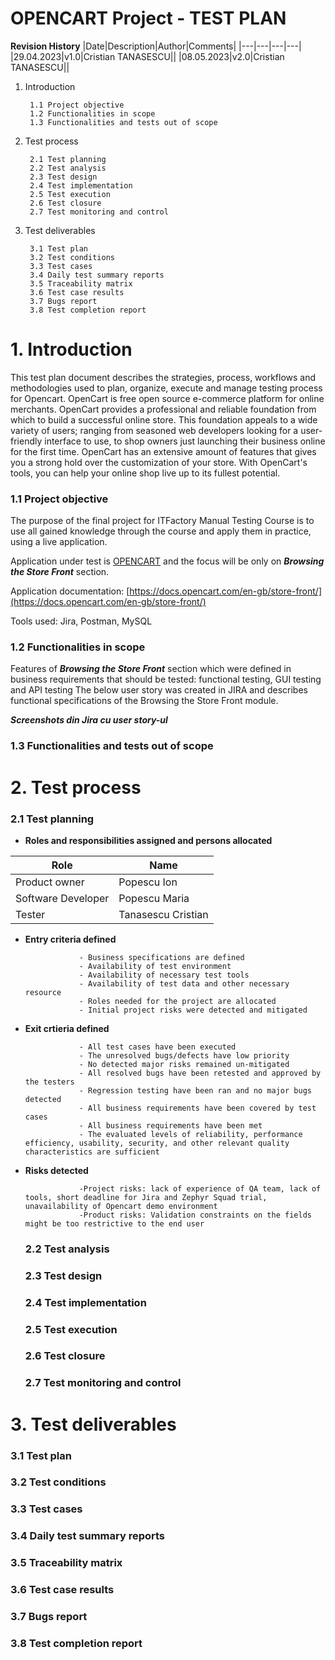 # OPENCART Project - TEST PLAN


**Revision History**
|Date|Description|Author|Comments|
|---|---|---|---|
|29.04.2023|v1.0|Cristian TANASESCU||
|08.05.2023|v2.0|Cristian TANASESCU||

1. Introduction
         
        1.1	Project objective
        1.2	Functionalities in scope
        1.3	Functionalities and tests out of scope
2. Test process

        2.1	Test planning
        2.2	Test analysis
        2.3	Test design
        2.4	Test implementation
        2.5	Test execution
        2.6	Test closure
        2.7	Test monitoring and control
3. Test deliverables

        3.1	Test plan
        3.2	Test conditions
        3.3	Test cases
        3.4	Daily test summary reports
        3.5	Traceability matrix
        3.6	Test case results
        3.7	Bugs report
        3.8	Test completion report
        

# 1. Introduction #
         
This test plan document describes the strategies, process, workflows and methodologies used to plan, organize, execute and manage testing process for Opencart.
OpenCart is free open source e-commerce platform for online merchants. OpenCart provides a professional and reliable foundation from which to build a successful online store. This foundation appeals to a wide variety of users; ranging from seasoned web developers looking for a user-friendly interface to use, to shop owners just launching their business online for the first time. OpenCart has an extensive amount of features that gives you a strong hold over the customization of your store. With OpenCart's tools, you can help your online shop live up to its fullest potential.

         
   ### 1.1 Project objective ###
   
The purpose of the final project for ITFactory Manual Testing Course is to use all gained knowledge through the course and apply them in practice, using a live application. 

Application under test is [OPENCART](https://demo.opencart.com/) and the focus will be only on ***Browsing the Store Front*** section.

Application documentation: [https://docs.opencart.com/en-gb/store-front/](https://docs.opencart.com/en-gb/store-front/)

Tools used: Jira, Postman, MySQL 


   ### 1.2 Functionalities in scope ###
   
 Features of ***Browsing the Store Front*** section which were defined in business requirements that should be tested: functional testing, GUI testing and API testing 
The below user story was created in JIRA and describes functional specifications of the Browsing the Store Front module.

***Screenshots din Jira cu user story-ul***

   ### 1.3 Functionalities and tests out of scope ###
# 2. Test process #

  ### 2.1 Test planning ###
  - **Roles and responsibilities assigned and persons allocated**
  
  |Role|Name|
  |---|---|
  |Product owner|Popescu Ion|
  |Software Developer|Popescu Maria|
  |Tester|Tanasescu Cristian|
  
- **Entry criteria defined** 

                  - Business specifications are defined
                  - Availability of test environment
                  - Availability of necessary test tools
                  - Availability of test data and other necessary resource      
                  - Roles needed for the project are allocated 
                  - Initial project risks were detected and mitigated 

- **Exit crtieria defined**

                  - All test cases have been executed                   
                  - The unresolved bugs/defects have low priority                  
                  - No detected major risks remained un-mitigated                   
                  - All resolved bugs have been retested and approved by the testers                  
                  - Regression testing have been ran and no major bugs detected                    
                  - All business requirements have been covered by test cases                   
                  - All business requirements have been met 
                  - The evaluated levels of reliability, performance efficiency, usability, security, and other relevant quality characteristics are sufficient

- **Risks detected**

                  -Project risks: lack of experience of QA team, lack of tools, short deadline for Jira and Zephyr Squad trial, unavailability of Opencart demo environment
                  -Product risks: Validation constraints on the fields might be too restrictive to the end user 


  ### 2.2 Test analysis ###

  ### 2.3 Test design ###

  ### 2.4 Test implementation ###

  ### 2.5 Test execution ###

  ### 2.6 Test closure ###

  ### 2.7 Test monitoring and control ###
# 3. Test deliverables #

  ### 3.1 Test plan ###

  ### 3.2 Test conditions ###

  ### 3.3 Test cases ###

  ### 3.4 Daily test summary reports ###

  ### 3.5 Traceability matrix ###

  ### 3.6 Test case results ###

  ### 3.7 Bugs report ###

  ### 3.8 Test completion report ###
